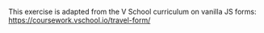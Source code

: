 This exercise is adapted from the V School curriculum on vanilla JS forms:
https://coursework.vschool.io/travel-form/

